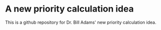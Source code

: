 # A new priority calculation idea

This is a github repository for Dr. Bill Adams' new priority calculation idea.
